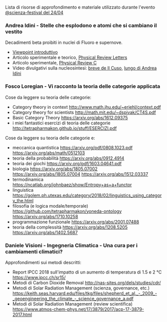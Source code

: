Lista di risorse di approfondimento e materiale utilizzato durante l'evento [\@scienza-festival del 24/04](https://youtu.be/ipFdHysUXCA)

### Andrea Idini - Stelle che esplodono e atomi che si cambiano il vestito

Decadimenti beta proibiti in nuclei di Fluoro e supernove.
- [Viewpoint introduttivo](https://physics.aps.org/articles/v12/151)
- Articolo sperimentale e teorico, [Physical Review Letters](https://journals.aps.org/prc/abstract/10.1103/PhysRevC.100.065805)
- Articolo sperimentale, [Physical Review C](https://journals.aps.org/prc/abstract/10.1103/PhysRevC.100.065805)
- Video divulgativi sulla nucleosintesi: [breve de Il Cuso](https://www.youtube.com/watch?v=9xV3f9LzB6Q), [lungo di Andrea Idini](https://www.youtube.com/watch?v=8KSD0r82Qz4)

### Fosco Loregian - Vi racconto la teoria delle categorie applicata

Cose da leggere su teoria delle categorie:

- Category theory in context http://www.math.jhu.edu/~eriehl/context.pdf
- Category theory for scientists http://math.mit.edu/~dspivak/CT4S.pdf
- Basic Category Theory https://arxiv.org/abs/1612.09375
- i miei fantastici esercizi di teoria delle categorie http://tetrapharmakon.github.io/stuff/ESERCIZI.pdf

Cose da leggere su teoria delle categorie e:

- meccanica quantistica https://arxiv.org/pdf/0808.1023.pdf https://arxiv.org/abs/math/0512103
- teoria della probabilità https://arxiv.org/abs/0912.4914 
- teoria dei giochi https://arxiv.org/pdf/1603.04641.pdf
- biologia https://arxiv.org/abs/1805.07002 https://arxiv.org/abs/1805.07004 https://arxiv.org/abs/1512.03337
- termodinamica https://ncatlab.org/johnbaez/show/Entropy+as+a+functor
- linguistica https://golem.ph.utexas.edu/category/2018/02/linguistics_using_category_the.html
- filosofia (e logica modale/temporale) https://github.com/tetrapharmakon/yoneda-ontology https://arxiv.org/abs/1710.10258
- programmazione funzionale https://arxiv.org/abs/2001.07488
- teoria della complessità https://arxiv.org/abs/1208.5205 https://arxiv.org/abs/1402.5687

### Daniele Visioni - Ingegneria Climatica - Una cura per i cambiamenti climatici?

Approfondimenti sui metodi descritti:

- Report IPCC 2018 sull'impatto di un aumento di temperatura di 1.5 e 2 °C https://www.ipcc.ch/sr15/
- Metodi di Carbon Dioxide Removal http://nas-sites.org/dels/studies/cdr/
- Metodi di Solar Radiation Management (scienza, governance, etc.) https://keith.seas.harvard.edu/files/tkg/files/shepherd_et_al._-_2009_-_geoengineering_the_climate_-_science_governance_a.pdf
- Metodi di Solar Radiation Management (review scientifica) https://www.atmos-chem-phys.net/17/3879/2017/acp-17-3879-2017.html
